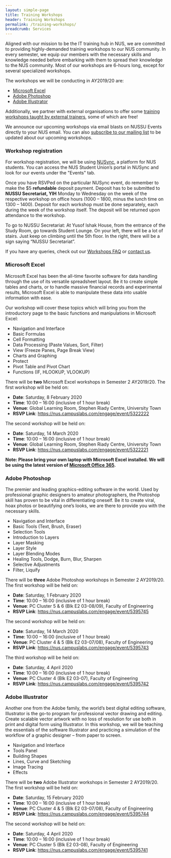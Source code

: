 ```yaml
---
layout: simple-page
title: Training Workshops
header: Training Workshops
permalink: /training-workshops/
breadcrumb: Services
---
```


Aligned with our mission to be the IT training hub in NUS, we are committed to providing highly-demanded training workshops to our NUS community. In every semester, we equip our members with the necessary skills and knowledge needed before embarking with them to spread their knowledge to the NUS community. Most of our workshops are 6-hours long, except for several specialized workshops.

The workshops we will be conducting in AY2019/20 are:

* [Microsoft Excel](#microsoft-excel)
* [Adobe Photoshop](#adobe-photoshop)
* [Adobe Illustrator](#adobe-illustrator)

Additionally, we partner with external organisations to offer some [training workshops taught by external trainers](/external-workshops/), some of which are free!

We announce our upcoming workshops via email blasts on NUSSU Events directly to your NUS email. You can also [subscribe to our mailing list](/contact/#mailing-list) to be updated about our upcoming workshops.

### Workshop registration

For workshop registration, we will be using [NUSync](https://orgsync.com/133324/chapter), a platform for NUS students. You can access the NUS Student Union’s portal in NUSync and look for our events under the "Events" tab.

Once you have RSVPed on the particular NUSync event, do remember to make the $5 **refundable** deposit payment. Deposit has to be submitted to **NUSSU Secretariat, YIH** Monday to Wednesday on the week of the respective workshop on office hours (1000 – 1800, minus the lunch time on 1300 – 1400). Deposit for each workshop must be done separately, each during the week of the workshop itself. The deposit will be returned upon attendance to the workshop.

To go to NUSSU Secretariat: At Yusof Ishak House, from the entrance of the Study Room, go towards Student Lounge. On your left, there will be a lot of stairs. Just keep on climbing until the 5th floor. In the right, there will be a sign saying “NUSSU Secretariat”.

If you have any queries, check out our [Workshops FAQ](/faq/) or [contact us](/contact/).

### Microsoft Excel

Microsoft Excel has been the all-time favorite software for data handling through the use of its versatile spreadsheet layout. Be it to create simple tables and charts, or to handle massive financial records and experimental results, Microsoft Excel is able to manipulate these data into usable information with ease.

Our workshop will cover these topics which will bring you from the introductory page to the basic functions and manipulations in Microsoft Excel:

* Navigation and Interface
* Basic Formulas
* Cell Formatting
* Data Processing (Paste Values, Sort, Filter)
* View (Freeze Panes, Page Break View)
* Charts and Graphing
* Protect
* Pivot Table and Pivot Chart
* Functions (IF, HLOOKUP, VLOOKUP)

There will be **two** Microsoft Excel workshops in Semester 2 AY2019/20. The first workshop will be held on:

* **Date**: Saturday, 8 February 2020
* **Time**: 10:00 – 16:00 (inclusive of 1 hour break)
* **Venue**: Global Learning Room, Stephen Riady Centre, University Town
* **RSVP Link**: <https://nus.campuslabs.com/engage/event/5322222>

The second workshop will be held on:

* **Date**: Saturday, 14 March 2020
* **Time**: 10:00 – 16:00 (inclusive of 1 hour break)
* **Venue**: Global Learning Room, Stephen Riady Centre, University Town
* **RSVP Link**: <https://nus.campuslabs.com/engage/event/5322221>

**Note: Please bring your own laptop with Microsoft Excel installed. We will be using the latest version of [Microsoft Office 365](https://www.office.com).**

### Adobe Photoshop

The premier and leading graphics-editing software in the world. Used by professional graphic designers to amateur photographers, the Photoshop skill has proven to be vital in differentiating oneself. Be it to create viral, hoax photos or beautifying one’s looks, we are there to provide you with the necessary skills.

* Navigation and Interface
* Basic Tools (Text, Brush, Eraser)
* Selection Tools
* Introduction to Layers
* Layer Masking
* Layer Style
* Layer Blending Modes
* Healing Tools, Dodge, Burn, Blur, Sharpen
* Selective Adjustments
* Filter, Liquify

There will be **three** Adobe Photoshop workshops in Semester 2 AY2019/20. The first workshop will be held on:

* **Date**: Saturday, 1 February 2020
* **Time**: 10:00 – 16:00 (inclusive of 1 hour break)
* **Venue**: PC Cluster 5 & 6 (Blk E2 03-08/09), Faculty of Engineering
* **RSVP Link**: <https://nus.campuslabs.com/engage/event/5395745>

The second workshop will be held on:

* **Date**: Saturday, 14 March 2020
* **Time**: 10:00 – 16:00 (inclusive of 1 hour break)
* **Venue**: PC Cluster 4 & 5 (Blk E2 03-07/08), Faculty of Engineering
* **RSVP Link**: <https://nus.campuslabs.com/engage/event/5395743>

The third workshop will be held on:

* **Date**: Saturday, 4 April 2020
* **Time**: 10:00 – 16:00 (inclusive of 1 hour break)
* **Venue**: PC Cluster 4 (Blk E2 03-07), Faculty of Engineering
* **RSVP Link**: <https://nus.campuslabs.com/engage/event/5395742>

### Adobe Illustrator

Another one from the Adobe family, the world’s best digital editing software, Illustrator is the go-to program for professional vector drawing and editing. Create scalable vector artwork with no loss of resolution for use both in print and digital form using Illustrator. In this workshop, we will be teaching the essentials of the software Illustrator and practicing a simulation of the workflow of a graphic designer – from paper to screen.

* Navigation and Interface
* Tools Panel
* Building Shapes
* Lines, Curve and Sketching
* Image Tracing
* Effects

There will be **two** Adobe Illustrator workshops in Semester 2 AY2019/20. The first workshop will be held on:

* **Date**: Saturday, 15 February 2020
* **Time**: 10:00 – 16:00 (inclusive of 1 hour break)
* **Venue**: PC Cluster 4 & 5 (Blk E2 03-07/08), Faculty of Engineering
* **RSVP Link**: <https://nus.campuslabs.com/engage/event/5395744>

The second workshop will be held on:

* **Date**: Saturday, 4 April 2020
* **Time**: 10:00 – 16:00 (inclusive of 1 hour break)
* **Venue**: PC Cluster 5 (Blk E2 03-08), Faculty of Engineering
* **RSVP Link**: <https://nus.campuslabs.com/engage/event/5395741>
